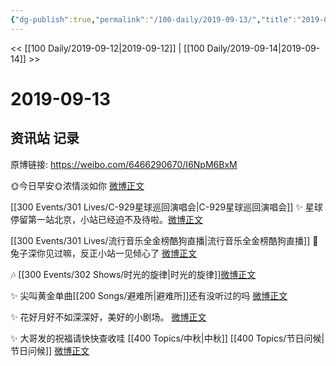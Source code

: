 ```yaml
---
{"dg-publish":true,"permalink":"/100-daily/2019-09-13/","title":"2019-09-13"}
---
```



<< [[100 Daily/2019-09-12\|2019-09-12]] | [[100 Daily/2019-09-14\|2019-09-14]] >>

# 2019-09-13

## 资讯站 记录

原博链接: https://weibo.com/6466290670/I6NpM6BxM

🌞今日早安🌞浓情淡如你
[微博正文](https://m.weibo.cn/6466290670/4415978609636102)

[[300 Events/301 Lives/C-929星球巡回演唱会\|C-929星球巡回演唱会]]
✨ 星球停留第一站北京，小站已经迫不及待啦。[微博正文](https://m.weibo.cn/6466290670/4416032964290873)

[[300 Events/301 Lives/流行音乐全金榜酷狗直播\|流行音乐全金榜酷狗直播]]
🐰 兔子深你见过嘛，反正小站一见倾心了
[微博正文](https://m.weibo.cn/6466290670/4416036059245645)

🎶 [[300 Events/302 Shows/时光的旋律\|时光的旋律]][微博正文](https://m.weibo.cn/6466290670/4416091939418314)

✨ 尖叫黄金单曲[[200 Songs/避难所\|避难所]]还有没听过的吗
[微博正文](https://m.weibo.cn/6466290670/4416093667668264)

✨ 花好月好不如深深好，美好的小剧场。
[微博正文](https://m.weibo.cn/6466290670/4416133543328305)

✨ 大哥发的祝福请快快查收哇 [[400 Topics/中秋\|中秋]] [[400 Topics/节日问候\|节日问候]]
[微博正文](https://m.weibo.cn/6466290670/4416165008908455)
